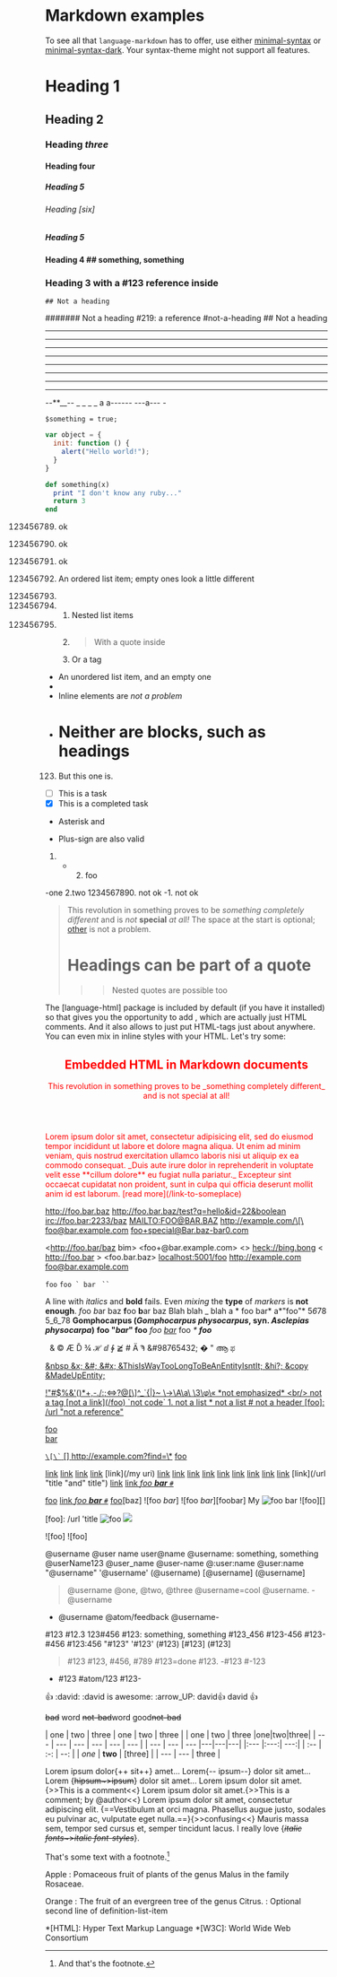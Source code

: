 # Markdown examples

To see all that `language-markdown` has to offer, use either [minimal-syntax] or [minimal-syntax-dark]. Your syntax-theme might not support all features.

[minimal-syntax]: https://github.com/burodepeper/minimal-syntax/
[minimal-syntax-dark]: https://github.com/burodepeper/minimal-syntax/



<!---------- Headings --------------------------------------------------------->

#
# Heading 1
## Heading 2 ##
### Heading _three_ ###
#### Heading **four**
##### Heading 5 ##########
###### Heading [six] ###
 ##### Heading 5
  #### Heading 4 ## something, something ####
   ### Heading 3 with a #123 reference inside



<!-- Invalid headings -->

    ## Not a heading
####### Not a heading
#219: a reference
#not-a-heading
\## Not a heading



<!---------- Horizontal rules ------------------------------------------------->

---
*****
* * *
___ ___ ___
- - - - - - -
**  * ** * ** * **
-     -      -      -
_____________________________________



<!-- Invalid horizontal rules -->
--**__--
_ _ _ _ a
a------
---a---
*-*



<!---------- Fenced code blocks ----------------------------------------------->

``````
$something = true;
``````

``` javascript
var object = {
  init: function () {
    alert("Hello world!");
  }
}
```

~~~ ruby param=4
def something(x)
  print "I don't know any ruby..."
  return 3
end
~~~



<!---------- Lists ------------------------------------------------------------>

123456789. ok
0. ok
003. ok

1. An ordered list item; empty ones look a little different
2.
3. 1. Nested list items
3. 2. > With a quote inside
   3. Or a <html> tag
- An unordered list item, and an empty one
-
- Inline elements are _not a problem_
- # Neither are blocks, such as headings
123) But this one is.
- [ ] This is a task
- [x] This is a completed task
* Asterisk and
+ Plus-sign are also valid
1. - 2. foo



<!-- Invalid list-items -->
-one
2.two
1234567890. not ok
-1. not ok



<!---------- Quotes ----------------------------------------------------------->

> This revolution in something&nbsp;proves to be _something completely different_ and is _not_ **special** _at all!_
>The space at the start is optional; [other](/inline_stuff) is not a problem.
> # Headings can be part of a quote
> > > Nested quotes are possible too



<!---------- HTML (and comments) ---------------------------------------------->

The [language-html] package is included by default (if you have it installed) so that gives you the opportunity to add <!-- comments to Markdown documents -->, which are actually just HTML comments. And it also allows to just put HTML-tags just about anywhere. You can even mix in inline styles with your HTML. Let's try some:

<article id='document-123' class='article news'>
  <header>
    <h1>Embedded HTML in Markdown documents</h1>
    <p class='intro'>This revolution in something proves to be _something completely different_ and is not special at all!</p>
  </header>
  <p>Lorem ipsum dolor sit amet, consectetur adipisicing elit, sed do eiusmod tempor incididunt ut labore et dolore magna aliqua. Ut enim ad minim veniam, quis nostrud exercitation ullamco laboris nisi ut aliquip ex ea commodo consequat. _Duis aute irure dolor in reprehenderit in voluptate velit esse **cillum dolore** eu fugiat nulla pariatur._ Excepteur sint occaecat cupidatat non proident, sunt in culpa qui officia deserunt mollit anim id est laborum. [read more](/link-to-someplace)</p>
</article>

<style type='text/css'>
article.article { color:red; }
</style>

<script>
document.getElementById("document-123").setAttribute("awesome", true);
</script>



<!---------- Autolinks -------------------------------------------------------->

<http://foo.bar.baz>
<http://foo.bar.baz/test?q=hello&id=22&boolean>
<irc://foo.bar:2233/baz>
<MAILTO:FOO@BAR.BAZ>
<http://example.com/\[\>
<foo@bar.example.com>
<foo+special@Bar.baz-bar0.com>



<!-- Invalid auto-links, but possibly parsed by language-html -->
<http://foo.bar/baz bim>
<foo\+@bar.example.com>
<>
<heck://bing.bong>
< http://foo.bar >
<foo.bar.baz>
<localhost:5001/foo>
http://example.com
foo@bar.example.com



<!---------- Inline raw code -------------------------------------------------->
`foo`
`` foo ` bar  ``
` `` `



<!---------- Emphasis --------------------------------------------------------->

A line with *italics* and **bold** fails.
Even _mixing_ the **type** of *markers* is __not enough__.
*f*oo *b*ar baz
**f**oo **b**ar baz
Blah blah _ blah
a * foo bar*
a*"foo"*
5*6*78
5_6_78
**Gomphocarpus (_Gomphocarpus physocarpus_, syn. _Asclepias physocarpa_)**
**foo "*bar*" foo**
*foo [bar](/url)*
foo *\**
_____foo_____



<!---------- Entities --------------------------------------------------------->

&nbsp; &amp; &copy; &AElig; &Dcaron;
&frac34; &HilbertSpace; &DifferentialD;
&ClockwiseContourIntegral; &ngE;
&#35; &#1234; &#992; &#98765432; &#0;
&#X22; &#XD06; &#xcab;
<a href="&ouml;&ouml;.html">



<!-- Invalid entities, possibly parsed by language-html -->
&nbsp &x; &#; &#x; &ThisIsWayTooLongToBeAnEntityIsntIt; &hi?;
&copy
&MadeUpEntity;



<!---------- Escapes ---------------------------------------------------------->

\!\"\#\$\%\&\'\(\)\*\+\,\-\.\/\:\;\<\=\>\?\@\[\\\]\^\_\`\{\|\}\~
\→\A\a\ \3\φ\«
\*not emphasized*
\<br/> not a tag
\[not a link](/foo)
\`not code`
1\. not a list
\* not a list
\# not a header
\[foo]: /url "not a reference"


foo\
bar

`` \[\` ``
    \[\]
<http://example.com?find=\*>
<a href="/bar\/)">
[foo](/bar\* "ti\*tle")



<!---------- Links, references and images ------------------------------------->

[link](/uri "title")
[link](/uri)
[link]()
[link](<>)
[link](/my uri)
[link](</my uri>)
[link]((foo)and(bar))
[link](<foo(and(bar))>)
[link](#fragment)
[link](http://example.com#fragment)
[link](http://example.com?foo=bar&baz#fragment)
[link](/url "title")
[link](/url 'title')
[link](/url (title))
[link](/url "title "and" title")
[link](/url 'title "and" title')
[link _foo **bar** `#`_](/uri)

[foo][bar]
[link _foo **bar** `#`_][ref]
[foo][bar][baz]
![foo *bar*]
![foo *bar*][foobar]
My ![foo bar](/path/to/train.jpg  "title"   )
![foo][]

[bar]: /url "title"
[ref]: /uri
[foo]: /url 'title
![foo](/url "title")
![](/url)

\!\[foo]
\![foo]



<!---------- Github flavored markdown ----------------------------------------->

<!-- Mentions -->
@username
@user name
user@name
@username: something, something
@userName123
@user_name
@user-name
@:user:name
@user:name
"@username"
'@username'
(@username)
[@username]
(@username]
>@username
@one, @two, @three
@username=cool
@username.
-@username
- @username
@atom/feedback
@username-

<!-- Issues -->
#123
#12.3
123#456
#123: something, something
#123_456
#123-456
#123-#456
#123:456
"#123"
'#123'
(#123)
[#123]
(#123]
>#123
#123, #456, #789
#123=done
#123.
-#123
#-123
- #123
#atom/123 <!-- TODO -->
#123-

<!-- Emojis -->
:+1:
:david:
:david is awesome:
:arrow_UP:
david:+1:
david :+1:

<!-- Strikethrough -->
~~bad~~ word
~~not-bad~~word
good~~not-bad~~

<!-- Tables -->
| one | two | three |
one | two | three |
| one | two | three
|one|two|three|
| --- | --- | --- |
--- | --- | --- |
| --- | --- | ---
|---|---|---|
|:--- |:---:| ---:|
| :-- | :-: | --: |
| _one_ | **two** | [three] |
| --- | --- | three |



<!---------- CritickMark ------------------------------------------------------>

Lorem ipsum dolor{++ sit++} amet...
Lorem{-- ipsum--} dolor sit amet...
Lorem {~~hipsum~>ipsum~~} dolor sit amet...
Lorem ipsum dolor sit amet.{>>This is a comment<<}
Lorem ipsum dolor sit amet.{>>This is a comment; by @author<<}
Lorem ipsum dolor sit amet, consectetur adipiscing elit. {==Vestibulum at orci magna. Phasellus augue justo, sodales eu pulvinar ac, vulputate eget nulla.==}{>>confusing<<} Mauris massa sem, tempor sed cursus et, semper tincidunt lacus.
I really love {~~*italic fonts*~>*italic font-styles*~~}.



<!---------- Markdown Extra --------------------------------------------------->

That's some text with a footnote.[^1]
[^1]: And that's the footnote.

Apple
:   Pomaceous fruit of plants of the genus Malus in the family Rosaceae.

Orange
: The fruit of an evergreen tree of the genus Citrus.
: Optional second line of definition-list-item

*[HTML]: Hyper Text Markup Language
*[W3C]:  World Wide Web Consortium
